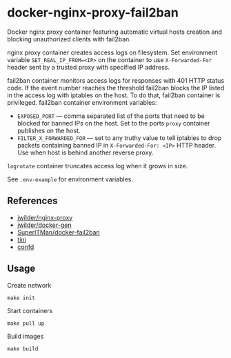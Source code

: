 # docker-nginx-proxy-fail2ban

Docker nginx proxy container featuring automatic virtual hosts creation and blocking unauthorized clients with fail2ban.

nginx proxy container creates access logs on filesystem. Set environment variable `SET_REAL_IP_FROM=<IP>` on the container to use `X-Forwarded-For` header sent by a trusted proxy with specified IP address.

fail2ban container monitors access logs for responses with 401 HTTP status code. If the event number reaches the threshold fail2ban blocks the IP listed in the access log with iptables on the host. To do that, fail2ban container is privileged. fail2ban container environment variables:

* `EXPOSED_PORT` — comma separated list of the ports that need to be blocked for banned IPs on the host. Set to the ports `proxy` container publishes on the host.
* `FILTER_X_FORWARDED_FOR` — set to any truthy value to tell iptables to drop packets containing banned IP in `X-Forwarded-For: <IP>` HTTP header. Use when host is behind another reverse proxy.

`logrotate` container truncates access log when it grows in size.

See `.env-example` for environment variables.

## References

* [jwilder/nginx-proxy](https://github.com/jwilder/nginx-proxy)
* [jwilder/docker-gen](https://github.com/jwilder/docker-gen)
* [SuperITMan/docker-fail2ban](https://github.com/SuperITMan/docker-fail2ban)
* [tini](https://github.com/krallin/tini)
* [confd](https://github.com/kelseyhightower/confd)

## Usage

Create network

```
make init
```

Start containers

```
make pull up
```

Build images

```
make build
```
